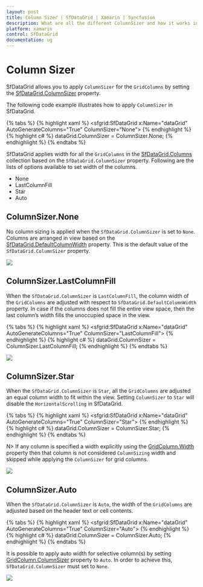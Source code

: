 ```yaml
---
layout: post
title: Column Sizer | SfDataGrid | Xamarin | Syncfusion
description: What are all the different ColumnSizer and how it works in a SfDataGrid.
platform: xamarin
control: SfDataGrid
documentation: ug
---
```


# Column Sizer

SfDataGrid allows you to apply `ColumnSizer` for the `GridColumns` by setting the [SfDataGrid.ColumnSizer](http://help.syncfusion.com/cr/cref_files/xamarin/sfdatagrid/Syncfusion.SfDataGrid.XForms~Syncfusion.SfDataGrid.XForms.SfDataGrid~ColumnSizer.html) property. 

The following code example illustrates how to apply `ColumnSizer` in SfDataGrid.

{% tabs %}
{% highlight xaml %}
<sfgrid:SfDataGrid x:Name="dataGrid"
                   AutoGenerateColumns="True"
                   ColumnSizer="None">
{% endhighlight %}
{% highlight c# %}
dataGrid.ColumnSizer = ColumnSizer.None;
{% endhighlight %}
{% endtabs %}

SfDataGrid applies width for all the `GridColumns` in the [SfDataGrid.Columns](http://help.syncfusion.com/cr/cref_files/xamarin/sfdatagrid/Syncfusion.SfDataGrid.XForms~Syncfusion.SfDataGrid.XForms.SfDataGrid~Columns.html) collection based on the `SfDataGrid.ColumnSizer` property. Following are the lists of options available to set width of the columns.

* None
* LastColumnFill
* Star
* Auto


## ColumnSizer.None

No column sizing is applied when the `SfDataGrid.ColumnSizer` is set to `None`. Columns are arranged in view based on the [SfDataGrid.DefaultColumnWidth](http://help.syncfusion.com/cr/cref_files/xamarin/sfdatagrid/Syncfusion.SfDataGrid.XForms~Syncfusion.SfDataGrid.XForms.SfDataGrid~DefaultColumnWidth.html) property. This is the default value of the `SfDataGrid.ColumnSizer` property.

![](SfDataGrid_images/ColumnSizer_img1.png)

## ColumnSizer.LastColumnFill

When the `SfDataGrid.ColumnSizer` is `LastColumnFill`, the column width of the `GridColumns` are adjusted with respect to `SfDataGrid.DefaultColumnWidth` property. In case if the columns does not fill the entire view space, then the last column’s width fills the unoccupied space in the view.

{% tabs %}
{% highlight xaml %}
<sfgrid:SfDataGrid x:Name="dataGrid"
                   AutoGenerateColumns="True"
                   ColumnSizer="LastColumnFill">
{% endhighlight %}
{% highlight c# %}
dataGrid.ColumnSizer = ColumnSizer.LastColumnFill;
{% endhighlight %}
{% endtabs %}

![](SfDataGrid_images/ColumnSizer_img2.png)

## ColumnSizer.Star

When the `SfDataGrid.ColumnSizer` is `Star`, all the `GridColumns` are adjusted an equal column width to fit within the view. Setting `ColumnSizer` to `Star` will disable the `HorizontalScrolling` in SfDataGrid.

{% tabs %}
{% highlight xaml %}
<sfgrid:SfDataGrid x:Name="dataGrid"
                   AutoGenerateColumns="True"
                   ColumnSizer="Star">
{% endhighlight %}
{% highlight c# %}
dataGrid.ColumnSizer = ColumnSizer.Star;
{% endhighlight %}
{% endtabs %}

N> If any column is specified a width explicitly using the [GridColumn.Width](http://help.syncfusion.com/cr/cref_files/xamarin/sfdatagrid/Syncfusion.SfDataGrid.XForms~Syncfusion.SfDataGrid.XForms.GridColumn~Width.html) property then that column is not considered `ColumnSizing` width and skipped while applying the `ColumnSizer` for grid columns.

![](SfDataGrid_images/ColumnSizer_img3.png)

## ColumnSizer.Auto

When the `SfDataGrid.ColumnSizer` is `Auto`, the width of the `GridColumns` are adjusted based on the header text or cell contents.

{% tabs %}
{% highlight xaml %}
<sfgrid:SfDataGrid x:Name="dataGrid"
                   AutoGenerateColumns="True"
                   ColumnSizer="Auto">
{% endhighlight %}
{% highlight c# %}
dataGrid.ColumnSizer = ColumnSizer.Auto;
{% endhighlight %}
{% endtabs %}

It is possible to apply auto width for selective column(s) by setting [GridColumn.ColumnSizer](https://help.syncfusion.com/cr/cref_files/xamarin/sfdatagrid/Syncfusion.SfDataGrid.XForms~Syncfusion.SfDataGrid.XForms.GridColumn~ColumnSizer.html) property to `Auto`. In order to achieve this, `SfDataGrid.ColumnSizer` must set to `None`.

![](SfDataGrid_images/ColumnSizer_img4.png)
